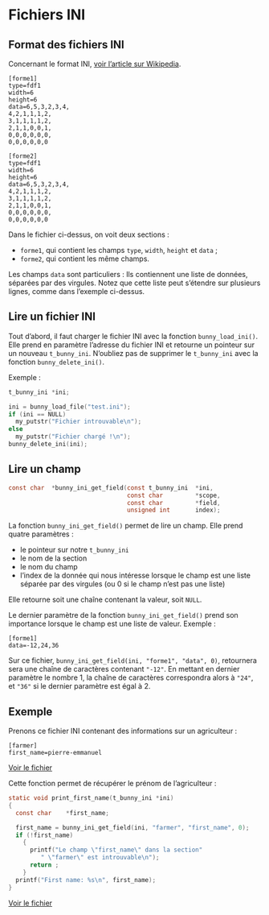 
# Fichiers INI #

## Format des fichiers INI ##

Concernant le format INI, [voir l’article sur Wikipedia][wikipedia].

```
[forme1]
type=fdf1
width=6
height=6
data=6,5,3,2,3,4,
4,2,1,1,1,2,
3,1,1,1,1,2,
2,1,1,0,0,1,
0,0,0,0,0,0,
0,0,0,0,0,0

[forme2]
type=fdf1
width=6
height=6
data=6,5,3,2,3,4,
4,2,1,1,1,2,
3,1,1,1,1,2,
2,1,1,0,0,1,
0,0,0,0,0,0,
0,0,0,0,0,0
```

Dans le fichier ci-dessus, on voit deux sections :
  - `forme1`, qui contient les champs `type`, `width`, `height`
  et `data` ;
  - `forme2`, qui contient les même champs.

Les champs `data` sont particuliers : Ils contiennent une liste de données,
séparées par des virgules. Notez que cette liste peut s’étendre sur plusieurs
lignes, comme dans l’exemple ci-dessus.

## Lire un fichier INI ##

Tout d’abord, il faut charger le fichier INI avec la fonction
`bunny_load_ini()`.
Elle prend en paramètre l’adresse du fichier INI et retourne un pointeur
sur un nouveau `t_bunny_ini`.
N’oubliez pas de supprimer le `t_bunny_ini` avec la fonction
`bunny_delete_ini()`.

Exemple :

```c
t_bunny_ini	*ini;

ini = bunny_load_file("test.ini");
if (ini == NULL)
  my_putstr("Fichier introuvable\n");
else
  my_putstr("Fichier chargé !\n");
bunny_delete_ini(ini);
```

## Lire un champ ##

```c
const char	*bunny_ini_get_field(const t_bunny_ini	*ini,
								 const char			*scope,
								 const char			*field,
								 unsigned int		index);
```

La fonction `bunny_ini_get_field()` permet de lire un champ.
Elle prend quatre paramètres :

  - le pointeur sur notre `t_bunny_ini`
  - le nom de la section
  - le nom du champ
  - l’index de la donnée qui nous intéresse lorsque le champ est
  une liste séparée par des virgules (ou 0 si le champ n’est pas une liste)

Elle retourne soit une chaîne contenant la valeur, soit `NULL`.

Le dernier paramètre de la fonction `bunny_ini_get_field()`
prend son importance lorsque le champ est une liste de valeur.
Exemple :

```
[forme1]
data=-12,24,36
```

Sur ce fichier, `bunny_ini_get_field(ini, "forme1", "data", 0)`,
retournera sera une chaîne de caractères contenant `"-12"`.
En mettant en dernier paramètre le nombre 1, la chaîne de caractères
correspondra alors à `"24"`, et `"36"` si le dernier paramètre
est égal à 2.

## Exemple ##

Prenons ce fichier INI contenant des informations sur un agriculteur :

```
[farmer]
first_name=pierre-emmanuel
```

[Voir le fichier][test.ini]

Cette fonction permet de récupérer le prénom de l’agriculteur :

```c
static void	print_first_name(t_bunny_ini *ini)
{
  const char	*first_name;

  first_name = bunny_ini_get_field(ini, "farmer", "first_name", 0);
  if (!first_name)
    {
      printf("Le champ \"first_name\" dans la section"
	     " \"farmer\" est introuvable\n");
      return ;
    }
  printf("First name: %s\n", first_name);
}
```

[Voir le fichier][ini.c]

[wikipedia]: https://en.wikipedia.org/wiki/INI_file
[ini.c]: https://github.com/motet-a/liblapin-tutorial/blob/master/examples/ini/ini.c
[test.ini]: https://github.com/motet-a/liblapin-tutorial/blob/master/examples/ini/test.ini
